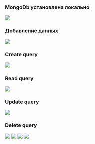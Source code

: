 ### MongoDb установлена локально
<image src="./screenshots/download.jpeg">

### Добавление данных
<image src="./screenshots/add_data.jpeg">

### Create query
<image src="./screenshots/create.jpeg">

### Read query
<image src="./screenshots/read.jpeg">

### Update query
<image src="./screenshots/update.jpeg">

### Delete query
<image src="./screenshots/delete.jpeg">
<image src="./screenshots/index.jpeg">
<image src="./screenshots/time_without_index.jpeg">
<image src="./screenshots/time_with_index.jpeg">